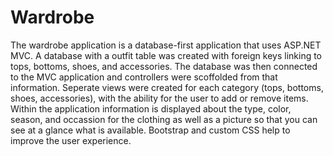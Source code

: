 # Wardrobe
The wardrobe application is a database-first application that uses ASP.NET MVC. A database with a outfit table was created with foreign keys linking to tops, bottoms, shoes, and accessories. The database was then connected to the MVC application and controllers were scoffolded from that information. Seperate views were created for each category (tops, bottoms, shoes, accessories), with the ability for the user to add or remove items. Within the application information is displayed about the type, color, season, and occassion for the clothing as well as a picture so that you can see at a glance what is available. Bootstrap and custom CSS help to improve the user experience.
